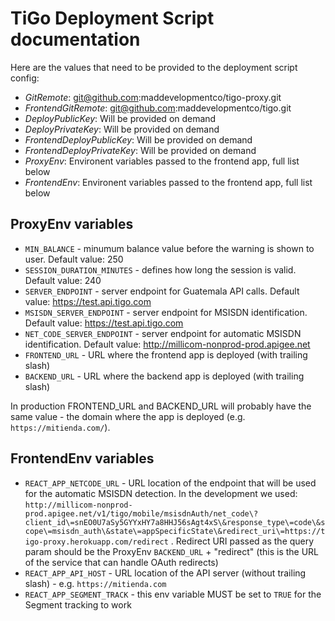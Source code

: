 # TiGo Deployment Script documentation

Here are the values that need to be provided to the deployment script config:

* _GitRemote_: git@github.com:maddevelopmentco/tigo-proxy.git
* _FrontendGitRemote_: git@github.com:maddevelopmentco/tigo.git
* _DeployPublicKey_: Will be provided on demand
* _DeployPrivateKey_: Will be provided on demand
* _FrontendDeployPublicKey_: Will be provided on demand
* _FrontendDeployPrivateKey_: Will be provided on demand
* _ProxyEnv_: Environent variables passed to the frontend app, full list below
* _FrontendEnv_: Environent variables passed to the frontend app, full list below

## ProxyEnv variables

* `MIN_BALANCE` - minumum balance value before the warning is shown to user. Default value: 250
* `SESSION_DURATION_MINUTES` - defines how long the session is valid. Default value: 240
* `SERVER_ENDPOINT` - server endpoint for Guatemala API calls. Default value: https://test.api.tigo.com
* `MSISDN_SERVER_ENDPOINT` - server endpoint for MSISDN identification. Default value: https://test.api.tigo.com
* `NET_CODE_SERVER_ENDPOINT` - server endpoint for automatic MSISDN identification. Default value: http://millicom-nonprod-prod.apigee.net
* `FRONTEND_URL` - URL where the frontend app is deployed (with trailing slash)
* `BACKEND_URL` - URL where the backend app is deployed (with trailing slash)

In production FRONTEND_URL and BACKEND_URL will probably have the same value - the domain where the app is deployed (e.g. `https://mitienda.com/`).

## FrontendEnv variables

* `REACT_APP_NETCODE_URL` - URL location of the endpoint that will be used for the automatic MSISDN detection. In the development we used: `http://millicom-nonprod-prod.apigee.net/v1/tigo/mobile/msisdnAuth/net_code\?client_id\=snEO0U7aSy5GYYxHY7a8HHJ56sAgt4xS\&response_type\=code\&scope\=msisdn_auth\&state\=appSpecificState\&redirect_uri\=https://tigo-proxy.herokuapp.com/redirect` . Redirect URI passed as the query param should be the ProxyEnv `BACKEND_URL` + "redirect" (this is the URL of the service that can handle OAuth redirects)
* `REACT_APP_API_HOST` - URL location of the API server (without trailing slash) - e.g. `https://mitienda.com`
* `REACT_APP_SEGMENT_TRACK` - this env variable MUST be set to `TRUE` for the Segment tracking to work
